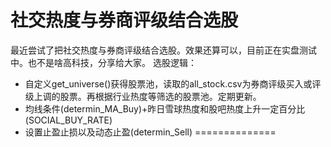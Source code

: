 # 社交热度与券商评级结合选股

最近尝试了把社交热度与券商评级结合选股。效果还算可以，目前正在实盘测试中。也不是啥高科技，分享给大家。
选股逻辑：
* 自定义get_universe()获得股票池，读取的all_stock.csv为券商评级买入或评级上调的股票。再根据行业热度等筛选的股票池。定期更新。
* 均线条件(determin_MA_Buy)+昨日雪球热度和股吧热度上升一定百分比(SOCIAL_BUY_RATE)
* 设置止盈止损以及动态止盈(determin_Sell)
==============